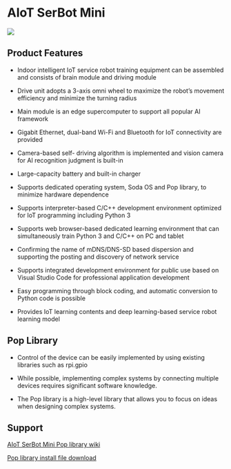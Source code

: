# AIoT SerBot Mini
![](https://github.com/hanback-docs/SerbotMiniDocs/assets/56662413/99109480-0e51-43d6-be71-37a3c835cd44)

## Product Features 
- Indoor intelligent IoT service robot training equipment can be assembled and consists of brain module and driving module

- Drive unit adopts a 3-axis omni wheel to maximize the robot’s movement efficiency and minimize the turning radius

- Main module is an edge supercomputer to support all popular AI framework

- Gigabit Ethernet, dual-band Wi-Fi and Bluetooth for IoT connectivity are provided

- Camera-based self- driving algorithm is implemented and vision camera for AI recognition judgment is built-in

- Large-capacity battery and built-in charger

- Supports dedicated operating system, Soda OS and Pop library, to minimize hardware dependence

- Supports interpreter-based C/C++ development environment optimized for IoT programming including Python 3

- Supports web browser-based dedicated learning environment that can simultaneously train Python 3 and C/C++ on PC and tablet

- Confirming the name of mDNS/DNS-SD based dispersion and supporting the posting and discovery of network service

- Supports integrated development environment for public use based on Visual Studio Code for professional application development

- Easy programming through block coding, and automatic conversion to Python code is possible

- Provides IoT learning contents and deep learning-based service robot learning model

## Pop Library
- Control of the device can be easily implemented by using existing libraries such as rpi.gpio

- While possible, implementing complex systems by connecting multiple devices requires significant software knowledge.

- The Pop library is a high-level library that allows you to focus on ideas when designing complex systems.

## Support 

[AIoT SerBot Mini Pop library wiki](https://github.com/hanback-docs/SerbotMiniDocs/wiki)

[Pop library install file download](http://hanback-nas.synology.me:5000/sharing/rUEjbMHV8)
